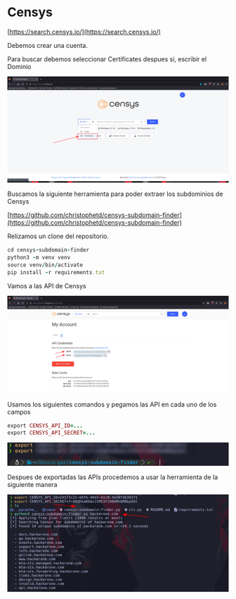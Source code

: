 # Censys

[https://search.censys.io/](https://search.censys.io/)

Debemos crear una cuenta.

Para buscar debemos seleccionar Certificates despues si, escribir el Dominio

![label text](imgs/01.png)

Buscamos la siguiente herramienta para poder extraer los subdominios de Censys

[https://github.com/christophetd/censys-subdomain-finder](https://github.com/christophetd/censys-subdomain-finder)

Relizamos un clone del repositorio.

```ruby
cd censys-subdomain-finder
python3 -m venv venv
source venv/bin/activate
pip install -r requirements.txt
```

Vamos a las API de Censys

![label text](imgs/02.png)

Usamos los siguientes comandos y pegamos las API en cada uno de los campos

```ruby
export CENSYS_API_ID=...
export CENSYS_API_SECRET=...
```

![label text](imgs/03.png)

Despues de exportadas las APIs procedemos a usar la herramienta de la siguiente manera

![label text](imgs/04.png)





















